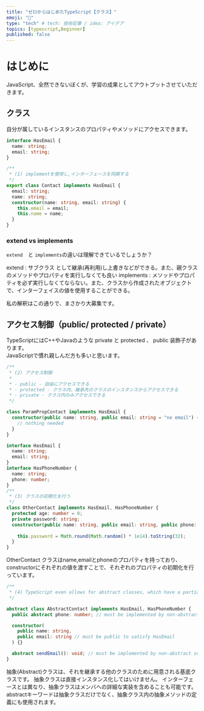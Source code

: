 ```yaml
---
title: "ゼロからはじめたTypeScript【クラス】"
emoji: "🕌"
type: "tech" # tech: 技術記事 / idea: アイデア
topics: [typescript,Beginner]
published: false
---
```

# はじめに
JavaScript、全然できないぼくが、学習の成果としてアウトプットさせていただきます。　

## クラス
自分が属しているインスタンスのプロパティやメソッドにアクセスできます。
```typescript:script.ts
interface HasEmail {
  name: string;
  email: string;
}

/**
 * (1) implementを使用し,インターフェースを同期する
 */
export class Contact implements HasEmail {
  email: string;
  name: string;
  constructor(name: string, email: string) {
    this.email = email;
    this.name = name;
  }
}
```

### extend vs implements
`extend`　と `implements`の違いは理解できているでしょうか？

extend : サブクラス として継承(再利用)し上書きなどができる。また、親クラスのメソッドやプロパティを実行しなくても良い
implements : メソッドやプロパティを必ず実行しなくてならない。また、クラスから作成されたオブジェクトで、インターフェイスの値を使用することができる。

私の解釈はこの通りで、まさかり大募集です。

## アクセス制御（public/ protected / private）
TypeScriptにはC++やJavaのような private と protected 、 public 装飾子があります。  
JavaScriptで慣れ親しんだ方も多いと思います。  

```typescript:script.ts
/**
 * (2) アクセス制御
 *
 * - public - 自由にアクセスできる
 * - protected - クラス内、継承先のクラスのインスタンスからアクセスできる
 * - private - クラス内のみアクセスできる
 */

class ParamPropContact implements HasEmail {
  constructor(public name: string, public email: string = "no email") {
    // nothing needed
  }
}
```

```typescript:script.ts
interface HasEmail {
  name: string;
  email: string;
}
interface HasPhoneNumber {
  name: string;
  phone: number;
}
/**
 * (3) クラスの初期化を行う
 */
class OtherContact implements HasEmail, HasPhoneNumber {
  protected age: number = 0;
  private password: string;
  constructor(public name: string, public email: string, public phone: number) {
    
    this.password = Math.round(Math.random() * 1e14).toString(32);
  }
}

```
OtherContact クラスはname,emailとphoneのプロパティを持っており、constructorにそれぞれの値を渡すことで、それぞれのプロパティの初期化を行っています。

```typescript:script.ts
/**
 * (4) TypeScript even allows for abstract classes, which have a partial implementation
 */

abstract class AbstractContact implements HasEmail, HasPhoneNumber {
  public abstract phone: number; // must be implemented by non-abstract subclasses

  constructor(
    public name: string,
    public email: string // must be public to satisfy HasEmail
  ) {}

  abstract sendEmail(): void; // must be implemented by non-abstract subclasses
}
```

抽象(Abstract)クラスは、それを継承する他のクラスのために用意される基底クラスです。 抽象クラスは直接インスタンス化してはいけません。 インターフェースとは異なり、抽象クラスはメンバへの詳細な実装を含めることも可能です。 abstractキーワードは抽象クラスだけでなく、抽象クラス内の抽象メソッドの定義にも使用されます。
